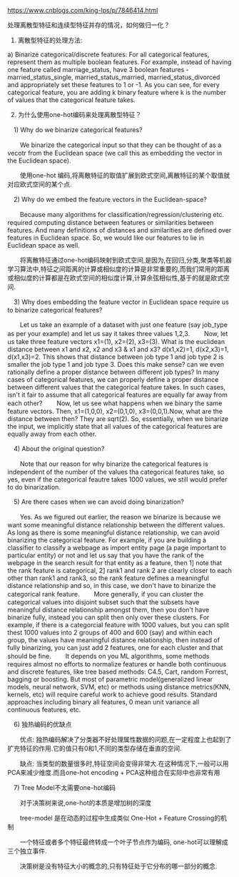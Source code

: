 https://www.cnblogs.com/king-lps/p/7846414.html

处理离散型特征和连续型特征并存的情况，如何做归一化？

1. 离散型特征的处理方法: 

a) Binarize categorical/discrete features: For all categorical features, represent them as multiple boolean features. For example, instead of having one feature called marriage_status, have 3 boolean features - married_status_single, married_status_married, married_status_divorced and appropriately set these features to 1 or -1. As you can see, for every categorical feature, you are adding k binary feature where k is the number of values that the categorical feature takes.

2. 为什么使用one-hot编码来处理离散型特征？

　1) Why do we binarize categorical features? 

　　We binarize the categorical input so that they can be thought of as a vecotr from the Euclidean space (we call this as embedding the vector in the Euclidean space). 

　　使用one-hot 编码,将离散特征的取值扩展到欧式空间,离散特征的某个取值就对应欧式空间的某个点.

　2) Why do we embed the feature vectors in the Euclidean-space? 

　　Because many algorithms for classification/regression/clustering etc. required computing distance between features or similarities between features. And many definitions of distances and similarities are defined over features in Euclidean space. So, we would like our features to lie in Euclidean space as well. 

　　将离散特征通过one-hot编码映射到欧式空间,是因为,在回归,分类,聚类等机器学习算法中,特征之间距离的计算或相似度的计算是非常重要的,而我们常用的距离或相似度的计算都是在欧式空间的相似度计算,计算余弦相似性,基于的就是欧式空间.

　3) Why does embedding the feature vector in Euclidean space require us to binarize categorical features? 

　　Let us take an example of a dataset with just one feature (say job_type as per your example) and let us say it takes three values 1,2,3. 
　　Now, let us take three feature vectors x1=(1), x2=(2), x3=(3). What is the euclidean distance between x1 and x2, x2 and x3 & x1 and x3? d(x1,x2)=1, d(x2,x3)=1, d(x1,x3)=2. This shows that distance between job type 1 and job type 2 is smaller the job type 1 and job type 3. Does this make sense? can we even rationally define a proper distance between different job types? In many cases of categorical features, we can properly define a proper distance between different values that the categorical feature takes. In such cases, isn't it fair to assume that all categorical features are equally far away from each other? 
　　Now, let us see what happens when we binary the same feature vectors. Then, x1=(1,0,0), x2=(0,1,0), x3=(0,0,1).Now, what are the distance between then? They are sqrt(2). So, essentially, when we binarize the input, we implicitly state that all values of the categorical features are equally away from each other.

　4) About the original question? 

　　Note that our reason for why binarize the categorical features is independent of the number of the values tha categorical features take, so yes, even if the categorical feautre takes 1000 values, we still would prefer to do binarization.

　5) Are there cases when we can avoid doing binarization? 

　　Yes. As we figured out earlier, the reason we binarize is because we want some meaningful distance relationship between the different values. As long as there is some meaningful distance relationship, we can avoid binarizing the categorical feature. For example, if you are building a classifier to classify a webpage as import entity page (a page important to particular entity) or not and let us say that you have the rank of the webpage in the search result for that entity as a feature, then 1] note that the rank feature is categorical, 2] rank1 and rank 2 are clearly closer to each other than rank1 and rank3, so the rank feature defines a meaningful distance relationship and so, in this case, we don't have to binarize the categorical rank feature. 
　　More generally, if you can cluster the categorical values into disjoint subset such that the subsets have meaningful distance relationship amongst them, then you don't have binarize fully, instead you can split then only over these clusters. For example, if there is a categorcial feature with 1000 values, but you can split thest 1000 values into 2 groups of 400 and 600 (say) and within each group, the values have meaningful distance relationship, then instead of fully binarizing, you can just add 2 features, one for each cluster and that should be fine.
　　It depends on you ML algorithms, some methods requires almost no efforts to normalize features or handle both continuous and discrete features, like tree based methods: C4.5, Cart, random Forrest, bagging or boosting. But most of parametric model(generalized linear models, neural network, SVM, etc) or methods using distance metrics(KNN, kernels, etc) will require careful work to achieve good results. Standard approaches including binary all features, 0 mean unit variance all continuous features, etc.

　6) 独热编码的优缺点 

　　优点: 独热编码解决了分类器不好处理属性数据的问题,在一定程度上也起到了扩充特征的作用.它的值只有0和1,不同的类型存储在垂直的空间. 

　　缺点: 当类型的数量很多时,特征空间会变得非常大.在这种情况下,一般可以用PCA来减少维度.而且one-hot encoding + PCA这种组合在实际中也非常有用

　7) Tree Model不太需要one-hot编码 

　　对于决策树来说,one-hot的本质是增加树的深度 
  
　　tree-model 是在动态的过程中生成类似 One-Hot + Feature Crossing的机制
  
　　一个特征或者多个特征最终转成一个叶子节点作为编码, one-hot可以理解成三个独立事件.
  
　　决策树是没有特征大小的概念的,只有特征处于它分布的哪一部分的概念.
